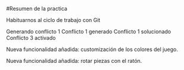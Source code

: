 #Resumen de la practica

Habituarnos al ciclo de trabajo con Git

Generando conflicto 1
Conflicto 1 generado
Conflicto 1 solucionado
Conflicto 3 activado

Nueva funcionalidad añadida: customización de los colores del juego.

Nueva funcionalidad añadida: rotar piezas con el ratón.